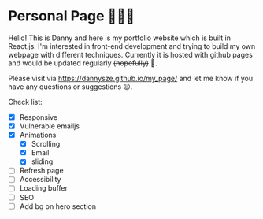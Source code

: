 # Personal Page 💁🏻‍♂️

Hello! This is Danny and here is my portfolio website which is built in React.js. I'm interested in front-end development and trying to build my own webpage with different techniques. Currently it is hosted with github pages and would be updated regularly ~~(hopefully)~~ 🤣.

Please visit via https://dannysze.github.io/my_page/ and let me know if you have any questions or suggestions 😉.

Check list:

- [x] Responsive
- [x] Vulnerable emailjs
- [x] Animations
  - [x] Scrolling
  - [x] Email
  - [x] sliding
- [ ] Refresh page
- [ ] Accessibility
- [ ] Loading buffer
- [ ] SEO
- [ ] Add bg on hero section

